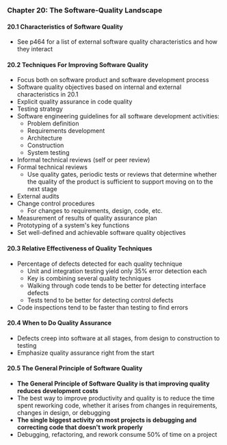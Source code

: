 ### Chapter 20: The Software-Quality Landscape

#### 20.1 Characteristics of Software Quality
* See p464 for a list of external software quality characteristics and how they interact

#### 20.2 Techniques For Improving Software Quality
* Focus both on software product and software development process
* Software quality objectives based on internal and external characteristics in 20.1
* Explicit quality assurance in code quality
* Testing strategy
* Software engineering guidelines for all software development activities:
  * Problem definition
  * Requirements development
  * Architecture
  * Construction
  * System testing
* Informal technical reviews (self or peer review)
* Formal technical reviews
  * Use quality gates, periodic tests or reviews that determine whether the quality of the product is sufficient to support moving on to the next stage
* External audits
* Change control procedures
  * For changes to requirements, design, code, etc.
* Measurement of results of quality assurance plan
* Prototyping of a system's key functions
* Set well-defined and achievable software quality objectives

#### 20.3 Relative Effectiveness of Quality Techniques
* Percentage of defects detected for each quality technique
  * Unit and integration testing yield only 35% error detection each
  * Key is combining several quality techniques
  * Walking through code tends to be better for detecting interface defects
  * Tests tend to be better for detecting control defects
* Code inspections tend to be faster than testing to find errors

#### 20.4 When to Do Quality Assurance
* Defects creep into software at all stages, from design to construction to testing
* Emphasize quality assurance right from the start

#### 20.5 The General Principle of Software Quality
* **The General Principle of Software Quality is that improving quality reduces development costs**
* The best way to improve productivity and quality is to reduce the time spent reworking code, whether it arises from changes in requirements, changes in design, or debugging
* **The single biggest activity on most projects is debugging and correcting code that doesn't work properly**
* Debugging, refactoring, and rework consume 50% of time on a project
